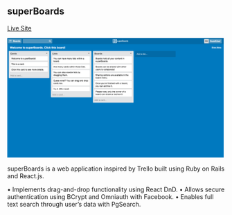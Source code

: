 ## superBoards

[Live Site][site]

[site]: http://www.superboards.xyz

<!-- ![screenshot](./sboards.png) -->
<img src="sboards.png" style="width:500px;" />

superBoards is a web application inspired by Trello built using Ruby on Rails and React.js.

 <!-- 2. Some discussion of the technical achievements. Think of it as an expansion of the bullets in your resume -->

• Implements drag-and-drop functionality using React DnD.
• Allows secure authentication using BCrypt and Omniauth with Facebook.
• Enables full text search through user’s data with PgSearch.

<!-- - Create an account
- Log in / Log out
- Create, read, edit, and delete boards
- Create, read, edit, and delete lists
- Create, read, edit, and delete cards
- Create, read, edit, and delete comments on cards
- Organize cards and lists within boards
- Share boards with other members
- Search through cards for blocks of text -->
